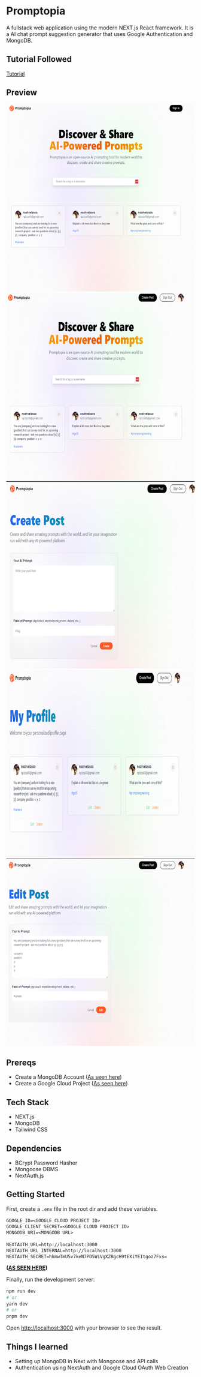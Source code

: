 
# Promptopia

A fullstack web application using the modern NEXT.js React framework. It is a AI chat prompt suggestion generator that uses Google Authentication and MongoDB.

## Tutorial Followed
[Tutorial](https://youtu.be/wm5gMKuwSYk?si=ZFGqPHEJtrENcQFz)

## Preview
 <p align="center">
<img src=".\AppScreenshots\1.png" alt="" height="500"/>
<img src=".\AppScreenshots\2.png" alt="" height="500"/>
<img src=".\AppScreenshots\3.png" alt="" height="500"/>
<img src=".\AppScreenshots\4.png" alt="" height="500"/>
<img src=".\AppScreenshots\5.png" alt="" height="500"/>
</p>


## Prereqs

* Create a MongoDB Account ([As seen here](https://youtu.be/wm5gMKuwSYk?si=ZFGqPHEJtrENcQFz))
* Create a Google Cloud Project ([As seen here](https://youtu.be/wm5gMKuwSYk?si=ZFGqPHEJtrENcQFz))

## Tech Stack

* NEXT.js
* MongoDB
* Tailwind CSS

## Dependencies

* BCrypt Password Hasher
* Mongoose DBMS
* NextAuth.js

## Getting Started

First, create a `.env` file in the root dir and add these variables.

```
GOOGLE_ID=<GOOGLE CLOUD PROJECT ID>
GOOGLE_CLIENT_SECRET=<GOOGLE CLOUD PROJECT ID>
MONGODB_URI=<MONGODB URL>

NEXTAUTH_URL=http://localhost:3000
NEXTAUTH_URL_INTERNAL=http://localhost:3000
NEXTAUTH_SECRET=hkmwTmU5v7keN7PO5WiVgXZBgcH9tEXiYEItgoz7Fxs=
```
**([AS SEEN HERE](https://youtu.be/wm5gMKuwSYk?si=ZFGqPHEJtrENcQFz))**

Finally, run the development server:

```bash
npm run dev
# or
yarn dev
# or
pnpm dev
```

Open [http://localhost:3000](http://localhost:3000) with your browser to see the result.

## Things I learned

* Setting up MongoDB in Next with Mongoose and API calls
* Authentication using NextAuth and Google Cloud OAuth Web Creation